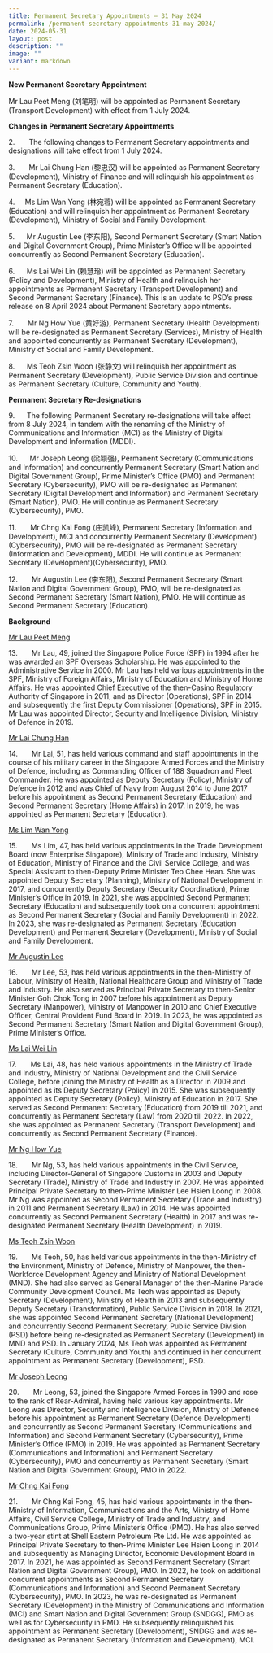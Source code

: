 ```yaml
---
title: Permanent Secretary Appointments – 31 May 2024
permalink: /permanent-secretary-appointments-31-may-2024/
date: 2024-05-31
layout: post
description: ""
image: ""
variant: markdown
---
```

<p><strong>New Permanent Secretary Appointment</strong>
</p>
<p>Mr Lau Peet Meng (刘笔明) will be appointed as Permanent Secretary (Transport
Development) with effect from 1 July 2024.</p>
<p></p>
<p><strong>Changes in Permanent Secretary Appointments</strong>
</p>
<p>2. &nbsp;&nbsp;&nbsp;&nbsp;&nbsp; The following changes to Permanent Secretary appointments and designations
will take effect from 1 July 2024.</p>
<p>3. &nbsp;&nbsp;&nbsp;&nbsp;&nbsp; Mr Lai Chung Han (黎忠汉) will be appointed as Permanent Secretary (Development),
Ministry of Finance and will relinquish his appointment as Permanent Secretary
(Education).</p>
<p>4.&nbsp;&nbsp;&nbsp;&nbsp;&nbsp;Ms Lim Wan Yong (林宛蓉) will be appointed as Permanent Secretary (Education)
and will relinquish her appointment as Permanent Secretary (Development),
Ministry of Social and Family Development.</p>
<p>5.&nbsp;&nbsp;&nbsp;&nbsp;&nbsp; Mr Augustin Lee (李东阳), Second Permanent Secretary (Smart Nation and
Digital Government Group), Prime Minister’s Office will be appointed concurrently
as Second Permanent Secretary (Education).</p>
<p>6.&nbsp;&nbsp;&nbsp;&nbsp;&nbsp; Ms Lai Wei Lin (赖慧玲) will be appointed as Permanent Secretary (Policy
and Development), Ministry of Health and relinquish her appointments as
Permanent Secretary (Transport Development) and Second Permanent Secretary
(Finance). This is an update to PSD’s press release on 8 April 2024 about
Permanent Secretary appointments.</p>
<p>7. &nbsp;&nbsp;&nbsp;&nbsp;&nbsp; Mr Ng How Yue (黄好游), Permanent Secretary (Health Development) will
be re-designated as Permanent Secretary (Services), Ministry of Health
and appointed concurrently as Permanent Secretary (Development), Ministry
of Social and Family Development.</p>
<p>8.&nbsp;&nbsp;&nbsp;&nbsp;&nbsp; Ms Teoh Zsin Woon (张静文) will relinquish her appointment as Permanent
Secretary (Development), Public Service Division and continue as Permanent
Secretary (Culture, Community and Youth).</p>
<p></p>
<p><strong>Permanent Secretary Re-designations</strong>
</p>
<p>9.&nbsp;&nbsp;&nbsp;&nbsp;&nbsp; The following Permanent Secretary re-designations will take effect
from 8 July 2024, in tandem with the renaming of the Ministry of Communications
and Information (MCI) as the Ministry of Digital Development and Information
(MDDI).</p>
<p>10. &nbsp;&nbsp;&nbsp;&nbsp;&nbsp;Mr Joseph Leong (梁颖强), Permanent Secretary (Communications and Information)
and concurrently Permanent Secretary (Smart Nation and Digital Government
Group), Prime Minister’s Office (PMO) and Permanent Secretary (Cybersecurity),
PMO will be re-designated as Permanent Secretary (Digital Development and
Information) and Permanent Secretary (Smart Nation), PMO. He will continue
as Permanent Secretary (Cybersecurity), PMO.</p>
<p>11. &nbsp;&nbsp;&nbsp;&nbsp;&nbsp; Mr Chng Kai Fong (庄凯峰), Permanent Secretary (Information and Development),
MCI and concurrently Permanent Secretary (Development) (Cybersecurity),
PMO will be re-designated as Permanent Secretary (Information and Development),
MDDI. He will continue as Permanent Secretary (Development)(Cybersecurity),
PMO.</p>
<p>12. &nbsp;&nbsp;&nbsp;&nbsp;&nbsp; Mr Augustin Lee (李东阳), Second Permanent Secretary (Smart Nation and
Digital Government Group), PMO, will be re-designated as Second Permanent
Secretary (Smart Nation), PMO. He will continue as Second Permanent Secretary
(Education).</p>
<p><strong>Background</strong>
</p>
<p><u>Mr Lau Peet Meng</u>
</p>
<p>13. &nbsp;&nbsp;&nbsp;&nbsp;&nbsp; Mr Lau, 49, joined the Singapore Police Force (SPF) in 1994 after
he was awarded an SPF Overseas Scholarship. He was appointed to the Administrative
Service in 2000. Mr Lau has held various appointments in the SPF, Ministry
of Foreign Affairs, Ministry of Education and Ministry of Home Affairs.
He was appointed Chief Executive of the then-Casino Regulatory Authority
of Singapore in 2011, and as Director (Operations), SPF in 2014 and subsequently
the first Deputy Commissioner (Operations), SPF in 2015. Mr Lau was appointed
Director, Security and Intelligence Division, Ministry of Defence in 2019.</p>
<p><u>Mr Lai Chung Han</u>
</p>
<p>14. &nbsp;&nbsp;&nbsp;&nbsp;&nbsp; Mr Lai, 51, has held various command and staff appointments in the
course of his military career in the Singapore Armed Forces and the Ministry
of Defence, including as Commanding Officer of 188 Squadron and Fleet Commander.
He was appointed as Deputy Secretary (Policy), Ministry of Defence in 2012
and was Chief of Navy from August 2014 to June 2017 before his appointment
as Second Permanent Secretary (Education) and Second Permanent Secretary
(Home Affairs) in 2017. In 2019, he was appointed as Permanent Secretary
(Education).</p>
<p><u>Ms Lim Wan Yong</u>
</p>
<p>15. &nbsp;&nbsp;&nbsp;&nbsp;&nbsp; Ms Lim, 47, has held various appointments in the Trade Development
Board (now Enterprise Singapore), Ministry of Trade and Industry, Ministry
of Education, Ministry of Finance and the Civil Service College, and was
Special Assistant to then-Deputy Prime Minister Teo Chee Hean. She was
appointed Deputy Secretary (Planning), Ministry of National Development
in 2017, and concurrently Deputy Secretary (Security Coordination), Prime
Minister’s Office in 2019. In 2021, she was appointed Second Permanent
Secretary (Education) and subsequently took on a concurrent appointment
as Second Permanent Secretary (Social and Family Development) in 2022.
In 2023, she was re-designated as Permanent Secretary (Education Development)
and Permanent Secretary (Development), Ministry of Social and Family Development.</p>
<p><u>Mr Augustin Lee</u>
</p>
<p>16. &nbsp;&nbsp;&nbsp;&nbsp;&nbsp; Mr Lee, 53, has held various appointments in the then-Ministry of
Labour, Ministry of Health, National Healthcare Group and Ministry of Trade
and Industry. He also served as Principal Private Secretary to then-Senior
Minister Goh Chok Tong in 2007 before his appointment as Deputy Secretary
(Manpower), Ministry of Manpower in 2010 and Chief Executive Officer, Central
Provident Fund Board in 2019. In 2023, he was appointed as Second Permanent
Secretary (Smart Nation and Digital Government Group), Prime Minister’s
Office.</p>
<p><u>Ms Lai Wei Lin</u>
</p>
<p>17. &nbsp;&nbsp;&nbsp;&nbsp;&nbsp; Ms Lai, 48, has held various appointments in the Ministry of Trade
and Industry, Ministry of National Development and the Civil Service College,
before joining the Ministry of Health as a Director in 2009 and appointed
as its Deputy Secretary (Policy) in 2015. She was subsequently appointed
as Deputy Secretary (Policy), Ministry of Education in 2017. She served
as Second Permanent Secretary (Education) from 2019 till 2021, and concurrently
as Permanent Secretary (Law) from 2020 till 2022. In 2022, she was appointed
as Permanent Secretary (Transport Development) and concurrently as Second
Permanent Secretary (Finance).</p>
<p><u>Mr Ng How Yue</u>
</p>
<p>18. &nbsp;&nbsp;&nbsp;&nbsp;&nbsp; Mr Ng, 53, has held various appointments in the Civil Service, including
Director-General of Singapore Customs in 2003 and Deputy Secretary (Trade),
Ministry of Trade and Industry in 2007. He was appointed Principal Private
Secretary to then-Prime Minister Lee Hsien Loong in 2008. Mr Ng was appointed
as Second Permanent Secretary (Trade and Industry) in 2011 and Permanent
Secretary (Law) in 2014. He was appointed concurrently as Second Permanent
Secretary (Health) in 2017 and was re-designated Permanent Secretary (Health
Development) in 2019.</p>
<p><u>Ms Teoh Zsin Woon</u>
</p>
<p>19. &nbsp;&nbsp;&nbsp;&nbsp;&nbsp; Ms Teoh, 50, has held various appointments in the then-Ministry of
the Environment, Ministry of Defence, Ministry of Manpower, the then-Workforce
Development Agency and Ministry of National Development (MND). She had
also served as General Manager of the then-Marine Parade Community Development
Council. Ms Teoh was appointed as Deputy Secretary (Development), Ministry
of Health in 2013 and subsequently Deputy Secretary (Transformation), Public
Service Division in 2018. In 2021, she was appointed Second Permanent Secretary
(National Development) and concurrently Second Permanent Secretary, Public
Service Division (PSD) before being re-designated as Permanent Secretary
(Development) in MND and PSD. In January 2024, Ms Teoh was appointed as
Permanent Secretary (Culture, Community and Youth) and continued in her
concurrent appointment as Permanent Secretary (Development), PSD.</p>
<p><u>Mr Joseph Leong</u>
</p>
<p>20. &nbsp;&nbsp;&nbsp;&nbsp;&nbsp; Mr Leong, 53, joined the Singapore Armed Forces in 1990 and rose to
the rank of Rear-Admiral, having held various key appointments. Mr Leong
was Director, Security and Intelligence Division, Ministry of Defence before
his appointment as Permanent Secretary (Defence Development) and concurrently
as Second Permanent Secretary (Communications and Information) and Second
Permanent Secretary (Cybersecurity), Prime Minister’s Office (PMO) in 2019.
He was appointed as Permanent Secretary (Communications and Information)
and Permanent Secretary (Cybersecurity), PMO and concurrently as Permanent
Secretary (Smart Nation and Digital Government Group), PMO in 2022.</p>
<p><u>Mr Chng Kai Fong</u>
</p>
<p>21. &nbsp;&nbsp;&nbsp;&nbsp;&nbsp; Mr Chng Kai Fong, 45, has held various appointments in the then-Ministry
of Information, Communications and the Arts, Ministry of Home Affairs,
Civil Service College, Ministry of Trade and Industry, and Communications
Group, Prime Minister’s Office (PMO). He has also served a two-year stint
at Shell Eastern Petroleum Pte Ltd. He was appointed as Principal Private
Secretary to then-Prime Minister Lee Hsien Loong in 2014 and subsequently
as Managing Director, Economic Development Board in 2017. In 2021, he was
appointed as Second Permanent Secretary (Smart Nation and Digital Government
Group), PMO. In 2022, he took on additional concurrent appointments as
Second Permanent Secretary (Communications and Information) and Second
Permanent Secretary (Cybersecurity), PMO. In 2023, he was re-designated
as Permanent Secretary (Development) in the Ministry of Communications
and Information (MCI) and Smart Nation and Digital Government Group (SNDGG),
PMO as well as for Cybersecurity in PMO. He subsequently relinquished his
appointment as Permanent Secretary (Development), SNDGG and was re-designated
as Permanent Secretary (Information and Development), MCI.</p>
<p></p>